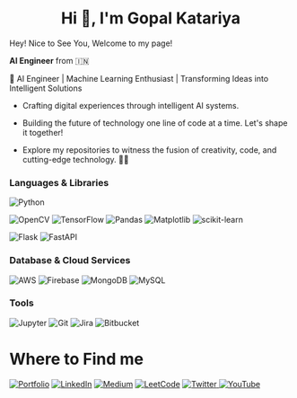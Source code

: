 <h1 align="center">Hi 👋, I'm Gopal Katariya</h1>

Hey! Nice to See You, Welcome to my page!

**AI Engineer** from 🇮🇳

🤖 AI Engineer | Machine Learning Enthusiast | Transforming Ideas into Intelligent Solutions

- Crafting digital experiences through intelligent AI systems.

- Building the future of technology one line of code at a time. Let's shape it together!

- Explore my repositories to witness the fusion of creativity, code, and cutting-edge technology. 🚀🚀

### **Languages & Libraries**

<a>![Python](https://img.shields.io/badge/python-3670A0?style=for-the-badge&logo=python&logoColor=ffdd54)</a>

<a>![OpenCV](https://img.shields.io/badge/opencv-%23white.svg?style=for-the-badge&logo=opencv&logoColor=white)</a>
<a>![TensorFlow](https://img.shields.io/badge/TensorFlow-%23FF6F00.svg?style=for-the-badge&logo=TensorFlow&logoColor=white)</a>
<a>![Pandas](https://img.shields.io/badge/pandas-%23150458.svg?style=for-the-badge&logo=pandas&logoColor=white)</a>
<a>![Matplotlib](https://img.shields.io/badge/Matplotlib-%23ffffff.svg?style=for-the-badge&logo=Matplotlib&logoColor=black) </a>
<a>![scikit-learn](https://img.shields.io/badge/scikit--learn-%23F7931E.svg?style=for-the-badge&logo=scikit-learn&logoColor=white) </a>

<a>![Flask](https://img.shields.io/badge/flask-%23000.svg?style=for-the-badge&logo=flask&logoColor=white)</a>
<a>![FastAPI](https://img.shields.io/badge/FastAPI-005571?style=for-the-badge&logo=fastapi)</a>

### **Database & Cloud Services**
<a>![AWS](https://img.shields.io/badge/AWS-%23FF9900.svg?style=for-the-badge&logo=amazon-aws&logoColor=white)</a>
<a>![Firebase](https://img.shields.io/badge/Firebase-039BE5?style=for-the-badge&logo=Firebase&logoColor=white)</a>
<a>![MongoDB](https://img.shields.io/badge/MongoDB-%234ea94b.svg?style=for-the-badge&logo=mongodb&logoColor=white)</a>
<a>![MySQL](https://img.shields.io/badge/mysql-%2300f.svg?style=for-the-badge&logo=mysql&logoColor=white)</a>

### **Tools**
<a>![Jupyter](https://img.shields.io/badge/Jupyter-F37626.svg?&style=for-the-badge&logo=Jupyter&logoColor=white)</a>
<a>![Git](https://img.shields.io/badge/GIT-E44C30?style=for-the-badge&logo=git&logoColor=white)</a>
<a>![Jira](https://img.shields.io/badge/Jira-0052CC?style=for-the-badge&logo=Jira&logoColor=white)</a>
<a>![Bitbucket](https://img.shields.io/badge/Bitbucket-0747a6?style=for-the-badge&logo=bitbucket&logoColor=white)</a>

# **Where to Find me**

<a href="https://gopalkatariya44.github.io/">![Portfolio](https://img.shields.io/badge/Portfolio-255E63?style=for-the-badge&logo=About.me&logoColor=white)</a>
<a href="https://www.linkedin.com/in/gopalkatariya44">![LinkedIn](https://img.shields.io/badge/linkedin-%230077B5.svg?style=for-the-badge&logo=linkedin&logoColor=white)</a>
<a href="https://gopalkatariya.medium.com/">![Medium](https://img.shields.io/badge/Medium-12100E?style=for-the-badge&logo=medium&logoColor=white)</a>
<a href="https://leetcode.com/gopalkatariya44/">![LeetCode](https://img.shields.io/badge/LeetCode-000000?style=for-the-badge&logo=LeetCode&logoColor=#d16c06)</a>
<a href="https://twitter.com/GopalKatariya44">![Twitter](https://img.shields.io/badge/Twitter-%231DA1F2.svg?style=for-the-badge&logo=Twitter&logoColor=white)
<a href="https://youtube.com/@gopalkatariya44?si=fUvhOh6_DPZYwyda">![YouTube](https://img.shields.io/badge/YouTube-%23FF0000.svg?style=for-the-badge&logo=YouTube&logoColor=white)
